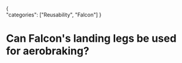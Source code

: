 {    
    "categories": ["Reusability", "Falcon"]
}

# Can Falcon's landing legs be used for aerobraking?
